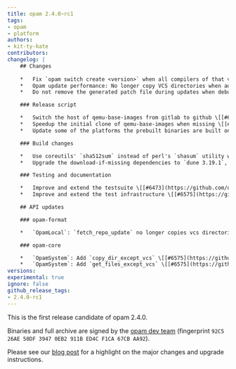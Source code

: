```yaml
---
title: opam 2.4.0~rc1
tags:
- opam
- platform
authors:
- kit-ty-kate
contributors:
changelog: |
    ## Changes
    
    *   Fix `opam switch create <version>` when all compilers of that version are flagged with `avoid-version` \[[#6571](https://github.com/ocaml/opam/pull/6571) [@rjbou](https://github.com/rjbou) - fix [#6563](https://github.com/ocaml/opam/issues/6563)\]
    *   Opam update performance: No longer copy VCS directories when adding or updating local non-VCS repositories \[[#6575](https://github.com/ocaml/opam/pull/6575) [@kit-ty-kate](https://github.com/kit-ty-kate) - fix [#6560](https://github.com/ocaml/opam/issues/6560)\]
    *   Do not remove the generated patch file during updates when debug-mode is on \[[#6575](https://github.com/ocaml/opam/pull/6575) [@kit-ty-kate](https://github.com/kit-ty-kate)\]

    ### Release script

    *   Switch the host of qemu-base-images from gitlab to github \[[#6510](https://github.com/ocaml/opam/pull/6510) [@kit-ty-kate](https://github.com/kit-ty-kate)\]
    *   Speedup the initial clone of qemu-base-images when missing \[[#6510](https://github.com/ocaml/opam/pull/6510) [@kit-ty-kate](https://github.com/kit-ty-kate)\]
    *   Update some of the platforms the prebuilt binaries are built on to Alpine 2.21, FreeBSD 14.3, OpenBSD 7.7 and NetBSD 10.1 \[[#6510](https://github.com/ocaml/opam/pull/6510) [@kit-ty-kate](https://github.com/kit-ty-kate)\]

    ### Build changes

    *   Use coreutils' `sha512sum` instead of perl's `shasum` utility when using `./configure --with-cygwin-setup` \[[#6566](https://github.com/ocaml/opam/pull/6566) [@kit-ty-kate](https://github.com/kit-ty-kate) - fix [#6557](https://github.com/ocaml/opam/issues/6557)\]
    *   Upgrade the download-if-missing dependencies to `dune 3.19.1`, `opam-file-format 2.2.0`, `spdx_licenses 1.4.0` and `patch 3.0.0` \[[#6580](https://github.com/ocaml/opam/pull/6580) [@kit-ty-kate](https://github.com/kit-ty-kate)\]

    ### Testing and documentation

    *   Improve and extend the testsuite \[[#6473](https://github.com/ocaml/opam/pull/6473) [#6571](https://github.com/ocaml/opam/pull/6571) [@rjbou](https://github.com/rjbou) [@kit-ty-kate](https://github.com/kit-ty-kate)\]
    *   Improve and extend the test infrastructure \[[#6575](https://github.com/ocaml/opam/pull/6575) [@kit-ty-kate](https://github.com/kit-ty-kate)\]

    ## API updates

    ### opam-format

    *   `OpamLocal`: `fetch_repo_update` no longer copies vcs directories \[[#6575](https://github.com/ocaml/opam/pull/6575) [@kit-ty-kate](https://github.com/kit-ty-kate)\]

    ### opam-core

    *   `OpamSystem`: Add `copy_dir_except_vcs` \[[#6575](https://github.com/ocaml/opam/pull/6575) [@kit-ty-kate](https://github.com/kit-ty-kate)\]
    *   `OpamSystem`: Add `get_files_except_vcs` \[[#6575](https://github.com/ocaml/opam/pull/6575) [@kit-ty-kate](https://github.com/kit-ty-kate)\]
versions:
experimental: true
ignore: false
github_release_tags:
- 2.4.0-rc1
---
```


This is the first release candidate of opam 2.4.0.

Binaries and full archive are signed by the [opam dev team](https://opam.ocaml.org/opam-dev-pubkey.pgp) (fingerprint `92C5 26AE 50DF 3947 0EB2 911B ED4C F1CA 67CB AA92`).

Please see our [blog post](https://opam.ocaml.org/blog/opam-2-4-0-rc1) for a highlight on the major changes and upgrade instructions.
